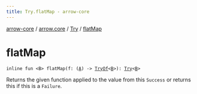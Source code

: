 ```yaml
---
title: Try.flatMap - arrow-core
---
```


[arrow-core](../../index.html) / [arrow.core](../index.html) / [Try](index.html) / [flatMap](./flat-map.html)

# flatMap

`inline fun <B> flatMap(f: (`[`A`](index.html#A)`) -> `[`TryOf`](../-try-of.html)`<`[`B`](flat-map.html#B)`>): `[`Try`](index.html)`<`[`B`](flat-map.html#B)`>`

Returns the given function applied to the value from this `Success` or returns this if this is a `Failure`.


